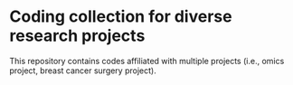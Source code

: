 # Coding collection for diverse research projects

This repository contains codes affiliated with multiple projects (i.e., omics project, breast cancer surgery project). 
